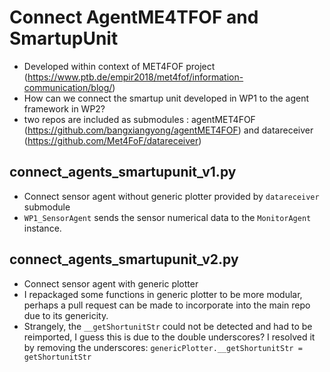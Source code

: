# Connect AgentME4TFOF and SmartupUnit

- Developed within context of MET4FOF project (https://www.ptb.de/empir2018/met4fof/information-communication/blog/)
- How can we connect the smartup unit developed in WP1 to the agent framework in WP2?
- two repos are included as submodules : agentMET4FOF (https://github.com/bangxiangyong/agentMET4FOF) and datareceiver (https://github.com/Met4FoF/datareceiver)

## connect_agents_smartupunit_v1.py
- Connect sensor agent without generic plotter provided by `datareceiver` submodule
- `WP1_SensorAgent` sends the sensor numerical data to the `MonitorAgent` instance.

## connect_agents_smartupunit_v2.py
- Connect sensor agent with generic plotter
- I repackaged some functions in generic plotter to be more modular, perhaps a pull request can be made to incorporate into the main repo due to its genericity.
- Strangely, the `__getShortunitStr` could not be detected and had to be reimported, I guess this is due to the double underscores? I resolved it by removing the underscores:
`genericPlotter.__getShortunitStr = getShortunitStr`
